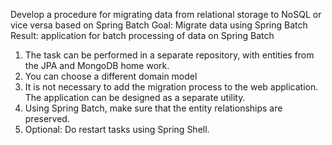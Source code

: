 Develop a procedure for migrating data from relational storage to NoSQL or vice versa based on Spring Batch
Goal: Migrate data using Spring Batch
Result: application for batch processing of data on Spring Batch
1. The task can be performed in a separate repository, with entities from the JPA and MongoDB home work.
2. You can choose a different domain model
3. It is not necessary to add the migration process to the web application. The application can be designed as a separate utility.
3. Using Spring Batch, make sure that the entity relationships are preserved.
4. Optional: Do restart tasks using Spring Shell.